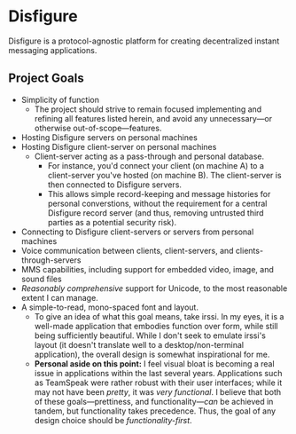 # Disfigure

Disfigure is a protocol-agnostic platform for creating decentralized instant messaging applications. 


## Project Goals

- Simplicity of function
    - The project should strive to remain focused implementing and refining all features listed herein, and avoid any unnecessary—or otherwise out-of-scope—features.
- Hosting Disfigure servers on personal machines
- Hosting Disfigure client-server on personal machines
    - Client-server acting as a pass-through and personal database.
        - For instance, you'd connect your client (on machine A) to a client-server you've hosted (on machine B). The client-server is then connected to Disfigure servers.
        - This allows simple record-keeping and message histories for personal converstions, without the requirement for a central Disfigure record server (and thus, removing untrusted third parties as a potential security risk).
- Connecting to Disfigure client-servers or servers from personal machines
- Voice communication between clients, client-servers, and clients-through-servers
- MMS capabilities, including support for embedded video, image, and sound files
- *Reasonably comprehensive* support for Unicode, to the most reasonable extent I can manage.
- A simple-to-read, mono-spaced font and layout.
    - To give an idea of what this goal means, take irssi. In my eyes, it is a well-made application that embodies function over form, while still being sufficiently beautiful. While I don't seek to emulate irssi's layout (it doesn't translate well to a desktop/non-terminal application), the overall design is somewhat inspirational for me.
    - **Personal aside on this point:** I feel visual bloat is becoming a real issue in applications within the last several years. Applications such as TeamSpeak were rather robust with their user interfaces; while it may not have been *pretty*, it was *very functional*. I believe that both of these goals—prettiness, and functionality—*can* be achieved in tandem, but functionality takes precedence. Thus, the goal of any design choice should be *functionality-first*.